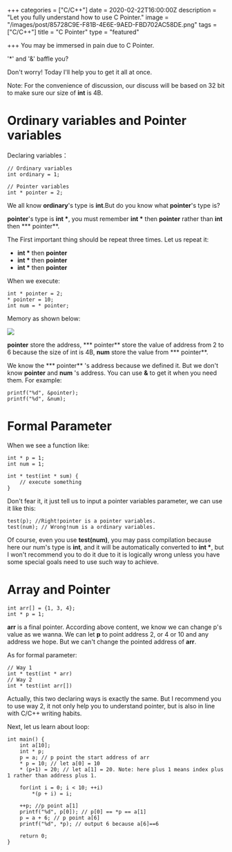 +++
categories = ["C/C++"]
date = 2020-02-22T16:00:00Z
description = "Let you fully understand how to use C Pointer."
image = "/images/post/85728C9E-F81B-4E6E-9AED-FBD702AC58DE.png"
tags = ["C/C++"]
title = "C Pointer"
type = "featured"

+++
You may be immersed in pain due to C Pointer.

'*' and '&' baffle you?

Don't worry! Today I'll help you to get it all at once.

Note: For the convenience of discussion, our discuss will be based on 32 bit to make sure our size of **int** is 4B.

# Ordinary variables and Pointer variables

Declaring variables：

    // Ordinary variables
    int ordinary = 1;
    
    // Pointer variables
    int * pointer = 2;

We all know **ordinary**'s type is **int**.But do you know what **pointer**'s type is?

**pointer**'s type is __int *__, you must remember __int *__ then  **pointer** rather than **int** then *** pointer**.

The First important thing should be repeat three times. Let us repeat it:

* __int *__ then  **pointer**
* __int *__ then  **pointer**
* __int *__ then  **pointer**

When we execute:

    int * pointer = 2;
    * pointer = 10;
    int num = * pointer;

Memory as shown below:

![](/images/post/0E040117-5DAC-4E76-90B5-FBA37EE7226D.png)

**pointer** store the address,  *** pointer** store the value of address from 2 to 6 because the size of int is 4B,  **num** store the value from *** pointer**.

We know the *** pointer** 's address because we defined it. But we don't know **pointer** and **num** 's address. You can use **&** to get it when you need them. For example:

    printf("%d", &pointer);
    printf("%d", &num);

# Formal Parameter

When we see a function like:

    int * p = 1;
    int num = 1;
    
    int * test(int * sum) {
    	// execute something
    }

Don't fear it, it just tell us to input a pointer variables parameter, we can use it like this:

    test(p); //Right!pointer is a pointer variables.
    test(num); // Wrong!num is a ordinary variables.

Of course, even you use **test(num)**, you may pass compilation because here our num's type is **int**, and it will be automatically converted to __int *__, but I won't recommend you to do it due to it is logically wrong unless you have some special goals need to use such way to achieve.

# Array and Pointer

    int arr[] = {1, 3, 4};
    int * p = 1;

**arr** is a final pointer. According above content, we know we can change p's value as we wanna. We can let **p** to point address 2, or 4 or 10 and any address we hope. But we can't change the pointed address of **arr**.

As for formal parameter:

    // Way 1
    int * test(int * arr)
    // Way 2
    int * test(int arr[])

Actually, this two declaring ways is exactly the same. But I recommend you to use way 2, it not only help you to understand pointer, but is also in line with C/C++ writing habits.

Next, let us learn about loop:

    int main() {
    	int a[10];
        int * p;
        p = a; // p point the start address of arr
        * p = 10; // let a[0] = 10
        * (p+1) = 20; // let a[1] = 20. Note: here plus 1 means index plus 1 rather than address plus 1.
        
        for(int i = 0; i < 10; ++i)
        	*(p + i) = i;
        
        ++p; //p point a[1]
        printf("%d", p[0]); // p[0] == *p == a[1]
        p = a + 6; // p point a[6]
        printf("%d", *p); // output 6 because a[6]==6
        
        return 0;
    }